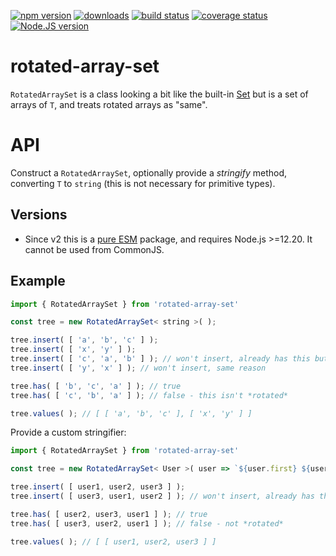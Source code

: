 [![npm version][npm-image]][npm-url]
[![downloads][downloads-image]][npm-url]
[![build status][build-image]][build-url]
[![coverage status][coverage-image]][coverage-url]
[![Node.JS version][node-version]][node-url]


# rotated-array-set

`RotatedArraySet` is a class looking a bit like the built-in [Set](https://developer.mozilla.org/en-US/docs/Web/JavaScript/Reference/Global_Objects/Set) but is a set of arrays of `T`, and treats rotated arrays as "same".


# API

Construct a `RotatedArraySet`, optionally provide a *stringify* method, converting `T` to `string` (this is not necessary for primitive types).


## Versions

 * Since v2 this is a [pure ESM][pure-esm] package, and requires Node.js >=12.20. It cannot be used from CommonJS.


## Example

```ts
import { RotatedArraySet } from 'rotated-array-set'

const tree = new RotatedArraySet< string >( );

tree.insert( [ 'a', 'b', 'c' ] );
tree.insert( [ 'x', 'y' ] );
tree.insert( [ 'c', 'a', 'b' ] ); // won't insert, already has this but rotated
tree.insert( [ 'y', 'x' ] ); // won't insert, same reason

tree.has( [ 'b', 'c', 'a' ] ); // true
tree.has( [ 'c', 'b', 'a' ] ); // false - this isn't *rotated*

tree.values( ); // [ [ 'a', 'b', 'c' ], [ 'x', 'y' ] ]
```

Provide a custom stringifier:

```ts
import { RotatedArraySet } from 'rotated-array-set'

const tree = new RotatedArraySet< User >( user => `${user.first} ${user.last}` );

tree.insert( [ user1, user2, user3 ] );
tree.insert( [ user3, user1, user2 ] ); // won't insert, already has this but rotated

tree.has( [ user2, user3, user1 ] ); // true
tree.has( [ user3, user2, user1 ] ); // false - not *rotated*

tree.values( ); // [ [ user1, user2, user3 ] ]
```


[npm-image]: https://img.shields.io/npm/v/rotated-array-set.svg
[npm-url]: https://npmjs.org/package/rotated-array-set
[downloads-image]: https://img.shields.io/npm/dm/rotated-array-set.svg
[build-image]: https://img.shields.io/github/actions/workflow/status/grantila/rotated-array-set/master.yml?branch=master
[build-url]: https://github.com/grantila/rotated-array-set/actions?query=workflow%3AMaster
[coverage-image]: https://coveralls.io/repos/github/grantila/rotated-array-set/badge.svg?branch=master
[coverage-url]: https://coveralls.io/github/grantila/rotated-array-set?branch=master
[node-version]: https://img.shields.io/node/v/rotated-array-set
[node-url]: https://nodejs.org/en/
[pure-esm]: https://gist.github.com/sindresorhus/a39789f98801d908bbc7ff3ecc99d99c
